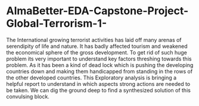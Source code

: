 # AlmaBetter-EDA-Capstone-Project-Global-Terrorism-1-
The International growing terrorist activities has laid off many arenas of serendipity of life and nature. It has badly affected tourism and weakened the economical sphere of the gross development.  To get rid of such huge problem its very important to understand key factors threshing towards this problem. As it has been a kind of dead lock which is pushing the developing countries down and making them handicapped from standing in the rows of the other developed countries. This Exploratory analysis is bringing a helpful report to understand in which aspects strong actions are needed to be taken. We can dig the ground deep to find a synthesized solution of this convulsing block.
